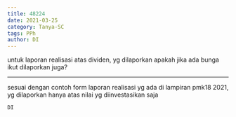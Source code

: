 ```yaml
---
title: 48224
date: 2021-03-25
category: Tanya-SC
tags: PPh
author: DI
---
```


untuk laporan realisasi atas dividen, yg dilaporkan apakah jika ada bunga ikut dilaporkan juga?

---

sesuai dengan contoh form laporan realisasi yg ada di lampiran pmk18 2021, yg dilaporkan hanya atas nilai yg diinvestasikan saja

`DI`
